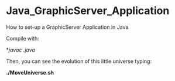 # Java_GraphicServer_Application
How to set-up a GraphicServer Application in Java

Compile with:

**javac *.java**

Then, you can see the evolution of this little universe typing:

**./MoveUniverse.sh**
